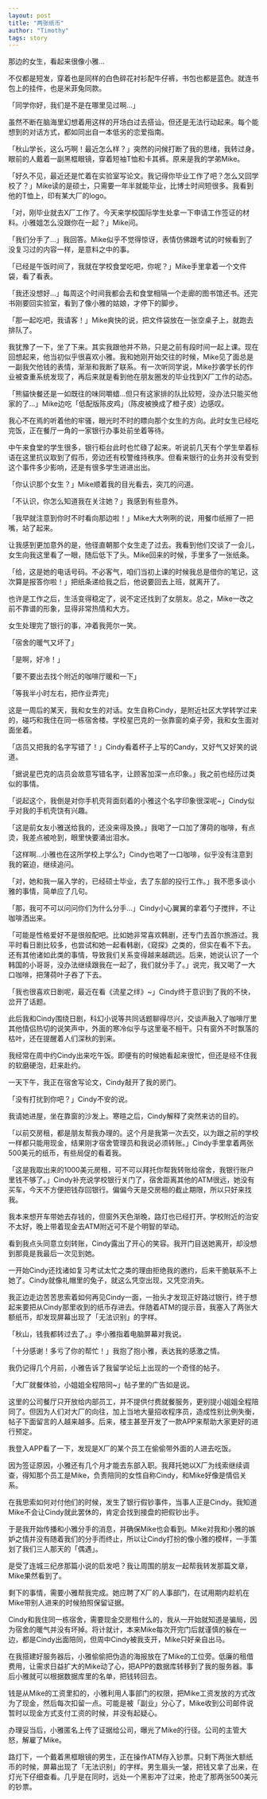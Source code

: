 ```yaml
---
layout: post
title: "两张纸币"
author: "Timothy"
tags: story 
---
```


那边的女生，看起来很像小雅...

不仅都是短发，穿着也是同样的白色碎花衬衫配牛仔裤，书包也都是蓝色。就连书包上的挂件，也是米菲兔同款。

「同学你好，我们是不是在哪里见过啊...」

虽然不断在脑海里幻想着用这样的开场白过去搭讪，但还是无法行动起来。每个能想到的对话方式，都如同出自一本低劣的恋爱指南。

「秋山学长，这么巧啊！最近怎么样？」突然的问候打断了我的思绪，我转过身。眼前的人戴着一副黑框眼镜，穿着短袖T恤和卡其裤。原来是我的学弟Mike。

「好久不见，最近还是忙着在实验室写论文。我记得你毕业工作了吧？怎么又回学校了？」Mike读的是硕士，只需要一年半就能毕业，比博士时间短很多。我看到他的T恤上，印有某大厂的logo。

「对，刚毕业就去X厂工作了。今天来学校国际学生处拿一下申请工作签证的材料。小雅姐怎么没跟你在一起？」Mike问。

「我们分手了...」我回答。Mike似乎不觉得惊讶，表情仿佛跟考试的时候看到了没复习过的内容一样，是意料之中的事。

「已经是午饭时间了，我就在学校食堂吃吧，你呢？」Mike手里拿着一个文件袋，看了看表。

「我还没想好...」每周这个时间我都会去和食堂相隔一个走廊的图书馆还书。还完书刚要回实验室，看到了像小雅的姑娘，才停下的脚步。

「那一起吃吧，我请客！」Mike爽快的说，把文件袋放在一张空桌子上，就跑去排队了。

我犹豫了一下，坐了下来。其实我跟他并不熟，只是之前有段时间一起上课。现在回想起来，他当初似乎很喜欢小雅。我和她刚开始交往的时候，Mike见了面总是一副我欠他钱的表情，渐渐和我断了联系。有一次听同学说，Mike抄袭学长的作业被查重系统发现了，再后来就是看到他在朋友圈发的毕业找到X厂工作的动态。

「熊貓快餐还是一如既往的味同嚼蜡...但只有这家排的队比较短，没办法只能买他家的了...」Mike边吃「低配版陈皮鸡」（陈皮被换成了橙子皮）边感叹。

我心不在焉的听着他的牢骚，眼光时不时的瞟向那个女生的方向。此时女生已经吃完饭，正在餐厅一角的一家银行办事处前坐着等待。

中午来食堂的学生很多，银行柜台此时也忙碌了起来。听说前几天有个学生举着标语在这里抗议取到了假币，旁边还有校警维持秩序。但看来银行的业务并没有受到这个事件多少影响，还是有很多学生进进出出。

「你认识那个女生？」Mike顺着我的目光看去，突兀的问道。

「不认识，你怎么知道我在关注她？」我感到有些意外。

「我早就注意到你时不时看向那边啦！」Mike大大咧咧的说，用餐巾纸擦了一把嘴，站了起来。

让我感到更加意外的是，他径直朝那个女生走了过去。我看到他们交谈了一会儿，女生向我这里看了一眼，随后低下了头。Mike回来的时候，手里多了一张纸条。

「给，这是她的电话号码。不必客气，咱们当初上课的时候我总是借你的笔记，这次算是报答你啦！」把纸条递给我之后，他说要回去上班，就离开了。

也许是工作之后，生活变得稳定了，说不定还找到了女朋友。总之，Mike一改之前不靠谱的形象，显得非常热情和大方。

女生处理完了银行的事，冲着我莞尔一笑。



「宿舍的暖气又坏了」

「是啊，好冷！」

「要不要出去找个附近的咖啡厅暖和一下」

「等我半小时左右，把作业弄完」

这是一周后的某天，我和女生的对话。女生自称Cindy，是附近社区大学转学过来的，碰巧和我住在同一栋宿舍楼。学校星巴克的一张靠窗的桌子旁，我和女生面对面坐着。

「店员又把我的名字写错了！」Cindy看着杯子上写的Candy，又好气又好笑的说道。

「据说星巴克的店员会故意写错名字，让顾客加深一点印象。」我之前也经历过类似的事情。

「说起这个，我倒是对你手机壳背面刻着的小雅这个名字印象很深呢~」Cindy似乎对我的手机壳饶有兴趣。

「这是前女友小雅送给我的，还没来得及换。」我喝了一口加了薄荷的咖啡，有点烫，我差点被呛到，眼里快要涌出泪水。

「这样啊...小雅也在这所学校上学么?」Cindy也喝了一口咖啡，似乎没有注意到我的窘迫，继续追问。

「对，她和我一届入学的，已经硕士毕业，去了东部的投行工作。」我不愿多谈小雅的事情，简单应了几句。

「那，我可不可以问问你们为什么分手...」Cindy小心翼翼的拿着勺子搅拌，不让咖啡洒出来。

「可能是性格爱好不是很般配吧。比如她非常喜欢韩剧，还专门去首尔旅游过。我平时看日剧比较多，也尝试和她一起看韩剧，《窥探》之类的，但实在看不下去。还有其他诸如此类的事情，导致我们关系变得越来越疏远。后来，她说认识了一个韩国的小哥哥，没办法继续跟我在一起了，我们就分手了。」说完，我又喝了一大口咖啡，把薄荷叶子吞了下去。

「我也很喜欢日剧呢，最近在看《流星之绊》~」Cindy终于意识到了我的不快，岔开了话题。

此后我和Cindy围绕日剧，科幻小说等共同话题聊得尽兴，交谈声融入了咖啡厅里其他情侣热切的说笑声中，外面的寒冷似乎与这里毫不相干。只有窗外不时飘落的枯叶，还在提醒着人们深秋的到来。



我经常在周中约Cindy出来吃午饭。即便有的时候她看起来很忙，但还是经不住我的软磨硬泡，赶来赴约。

一天下午，我正在宿舍写论文，Cindy敲开了我的房门。

「没有打扰到你吧？」Cindy不安的说。

我请她进屋，坐在靠窗的沙发上。寒暄之后，Cindy解释了突然来访的目的。

「以前交房租，都是朋友帮我办理的。这个月是我第一次去交，以为跟之前的学校一样都只能用现金，结果刚才宿舍管理员和我说必须转账。」Cindy手里拿着两张500美元的纸币，有些局促的看着我。

「这是我取出来的1000美元房租，可不可以拜托你帮我转账给宿舍，我银行账户里钱不够了。」Cindy补充说学校银行关门了，宿舍距离其他的ATM很远，她没有买车，今天不方便把钱存回银行。偏偏今天是交房租的截止期限，所以只好来找我。

我本来想开车带她去存钱的，但窗外天色渐晚，路灯也已经打开。学校附近的治安不太好，晚上带着现金去ATM附近可不是个明智的举动。

看到我点头同意立刻转账，Cindy露出了开心的笑容。我开门目送她离开，却没想到那竟是我最后一次见到她。

一开始Cindy还找诸如复习考试太忙之类的理由拒绝我的邀约，后来干脆联系不上她了。Cindy就像礼帽里的兔子，就这么凭空出现，又凭空消失。

我正边走边苦苦思索着如何再见Cindy一面，一抬头才发现正好路过银行，终于想起来要把从Cindy那里收到的纸币存进去。伴随着ATM的提示音，我塞入了两张大额纸币，却发现屏幕出现了「无法识别」的字样。



「秋山，钱我都转过去了。」李小雅指着电脑屏幕对我说。

「十分感谢！多亏了你的帮忙！」我抱了抱小雅，表达我的感激之情。

我仍记得几个月前，小雅告诉了我留学论坛上出现的一个奇怪的帖子。

「大厂就餐体验，小姐姐全程陪同~」帖子里的广告如是说。

这里的公司餐厅只开放给内部员工，并不提供付费就餐服务，更别提小姐姐全程陪同了。但因为人们对大厂的向往，加上当地大量招收程序员，造成性别比例失衡，帖子下面留言的人越来越多。后来，楼主甚至开发了一款APP来帮助大家更好的进行预定。

我登入APP看了一下，发现是X厂的某个员工在偷偷带外面的人进去吃饭。

因为签证原因，小雅还有几个月才能去东部入职。我拜托她以X厂为线索继续调查，得知那个员工是Mike，负责陪同的女性自称Cindy，和Mike好像是情侣关系。

在我思索如何对付他们的时候，发生了银行假钞事件，当事人正是Cindy。我知道Mike不会让Cindy就此罢休的，肯定会找到接盘的把假钞出手。

于是我开始传播和小雅分手的消息，并确保Mike也会看到。Mike对我和小雅的嫉妒之情并没有随着我们的分手而终止，所以让Cindy打扮的像小雅的模样，一手策划了我们三人那天的「偶遇」。

是受了连城三纪彦那篇小说的启发吧？我让周围的朋友一起帮我转发那篇文章，Mike果然看到了。

剩下的事情，需要小雅帮我完成。她应聘了X厂的人事部门，在试用期内趁机在Mike带别人进来的时候拍照保留证据。

Cindy和我住同一栋宿舍，需要现金交房租什么的，我从一开始就知道是骗局，因为宿舍的暖气并没有坏掉。将计就计，本来Mike每次开完门后就谨慎的躲在一边，都是Cindy出面陪同，但周中Cindy被我支开，Mike只好亲自出马。

在我搭建好服务器后，小雅偷偷把伪造的海报放在了Mike的工位旁。低廉的租借费用，让需求日益扩大的Mike动了心，把APP的数据库转移到了我的服务器。事后小雅就可以根据数据库里的名单，把钱转回去。

钱是从Mike的工资里扣的，小雅利用人事部门的权限，把Mike工资发放的方式改为了现金，然后每次扣留一点。可能是被「副业」分心了，Mike收到公司邮件说暂时以现金方式支付工资的时候，并没有起疑心。

办理妥当后，小雅匿名上传了证据给公司，曝光了Mike的行径。公司的主管大怒，解雇了Mike。



路灯下，一个戴着黑框眼镜的男生，正在操作ATM存入钞票。只剩下两张大额纸币的时候，屏幕出现了「无法识别」的字样。男生眉头一皱，把钱又拿了出来，在灯光下仔细查看。几乎是在同时，远处一个黑影冲了过来，抢走了那两张500美元的钞票。


